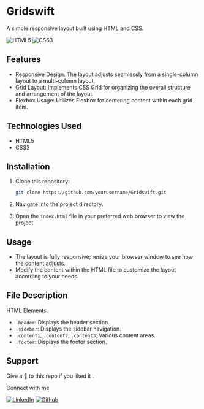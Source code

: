 # Gridswift

A simple responsive layout built using HTML and CSS.

![HTML5](https://img.shields.io/badge/html5-%23E34F26.svg?style=for-the-badge&logo=html5&logoColor=white)
![CSS3](https://img.shields.io/badge/css3-%231572B6.svg?style=for-the-badge&logo=css3&logoColor=white)

## Features

- Responsive Design: The layout adjusts seamlessly from a single-column layout to a multi-column layout.
- Grid Layout: Implements CSS Grid for organizing the overall structure and arrangement of the layout.
- Flexbox Usage: Utilizes Flexbox for centering content within each grid item.

## Technologies Used

- HTML5
- CSS3

## Installation

1. Clone this repository:
   ``` bash
   git clone https://github.com/yourusername/Gridswift.git
   ```
   
2. Navigate into the project directory.
   
3. Open the `index.html` file in your preferred web browser to view the project.

## Usage

- The layout is fully responsive; resize your browser window to see how the content adjusts.
- Modify the content within the HTML file to customize the layout according to your needs.

## File Description

HTML Elements:
  - `.header`: Displays the header section.
  - `.sidebar`: Displays the sidebar navigation.
  - `.content1`, `.content2`, `.content3`: Various content areas.
  - `.footer`: Displays the footer section.

## Support

Give a 🌟 to this repo if you liked it .

Connect with me

[![LinkedIn](https://img.shields.io/static/v1.svg?label=connect&message=@JiteshKumar&color=success&logo=linkedin&style=for-the-badge&logoColor=white&colorA=blue)](https://www.linkedin.com/in/jitesh-kumar-93742a322/) [![Github](https://img.shields.io/static/v1.svg?label=follow&message=@Jiteshiyu&color=grey&logo=github&style=for-the-badge&logoColor=white&colorA=black)](https://www.github.com/Jiteshiyu/)

